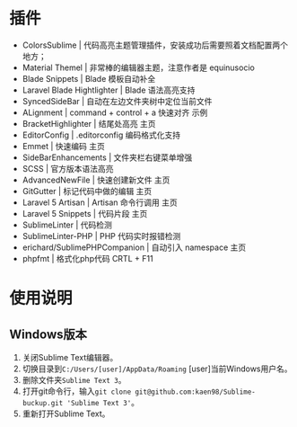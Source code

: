 # 插件

- ColorsSublime | 代码高亮主题管理插件，安装成功后需要照着文档配置两个地方；
- Material Themel | 非常棒的编辑器主题，注意作者是 equinusocio
- Blade Snippets | Blade 模板自动补全
- Laravel Blade Hightlighter | Blade 语法高亮支持
- SyncedSideBar | 自动在左边文件夹树中定位当前文件
- ALignment | command + control + a 快速对齐 示例
- BracketHighlighter | 结尾处高亮 主页
- EditorConfig | .editorconfig 编码格式化支持
- Emmet | 快速编码 主页
- SideBarEnhancements | 文件夹栏右键菜单增强
- SCSS | 官方版本语法高亮
- AdvancedNewFile | 快速创建新文件 主页
- GitGutter | 标记代码中做的编辑 主页
- Laravel 5 Artisan | Artisan 命令行调用 主页
- Laravel 5 Snippets | 代码片段 主页
- SublimeLinter | 代码检测
- SublimeLinter-PHP | PHP 代码实时报错检测
- erichard/SublimePHPCompanion | 自动引入 namespace 主页
- phpfmt | 格式化php代码  CRTL + F11


# 使用说明

## Windows版本

1. 关闭Sublime Text编辑器。
2. 切换目录到`C:/Users/[user]/AppData/Roaming` [user]当前Windows用户名。
2. 删除文件夹`Sublime Text 3`。
4. 打开git命令行，输入`git clone git@github.com:kaen98/Sublime-buckup.git 'Sublime Text 3'`。
5. 重新打开Sublime Text。